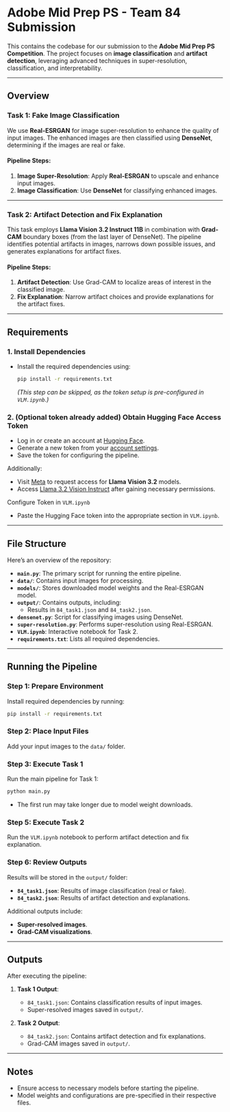 
# Adobe Mid Prep PS - Team 84 Submission

This contains the codebase for our submission to the **Adobe Mid Prep PS Competition**. The project focuses on **image classification** and **artifact detection**, leveraging advanced techniques in super-resolution, classification, and interpretability.

---

## Overview

### **Task 1: Fake Image Classification**
We use **Real-ESRGAN** for image super-resolution to enhance the quality of input images. The enhanced images are then classified using **DenseNet**, determining if the images are real or fake.

#### **Pipeline Steps**:
1. **Image Super-Resolution**: Apply **Real-ESRGAN** to upscale and enhance input images.
2. **Image Classification**: Use **DenseNet** for classifying enhanced images.

---

### **Task 2: Artifact Detection and Fix Explanation**
This task employs **Llama Vision 3.2 Instruct 11B** in combination with **Grad-CAM** boundary boxes (from the last layer of DenseNet). The pipeline identifies potential artifacts in images, narrows down possible issues, and generates explanations for artifact fixes.

#### **Pipeline Steps**:
1. **Artifact Detection**: Use Grad-CAM to localize areas of interest in the classified image.
2. **Fix Explanation**: Narrow artifact choices and provide explanations for the artifact fixes.

---

## Requirements

### **1. Install Dependencies**
- Install the required dependencies using:
  ```bash
  pip install -r requirements.txt
  ```
  *(This step can be skipped, as the token setup is pre-configured in `VLM.ipynb`.)*

### **2. (Optional token already added) Obtain Hugging Face Access Token**
- Log in or create an account at [Hugging Face](https://huggingface.co).
- Generate a new token from your [account settings](https://huggingface.co/settings/tokens).
- Save the token for configuring the pipeline.

Additionally:
- Visit [Meta](https://www.llama.com/llama-downloads/) to request access for **Llama Vision 3.2** models.
- Access [Llama 3.2 Vision Instruct](https://huggingface.co/meta-llama/Llama-3.2-11B-Vision-Instruct) after gaining necessary permissions.

Configure Token in `VLM.ipynb`
- Paste the Hugging Face token into the appropriate section in `VLM.ipynb`.

---

## File Structure

Here’s an overview of the repository:

- **`main.py`**: The primary script for running the entire pipeline.
- **`data/`**: Contains input images for processing.
- **`models/`**: Stores downloaded model weights and the Real-ESRGAN model.
- **`output/`**: Contains outputs, including:
  - Results in `84_task1.json` and `84_task2.json`.
- **`densenet.py`**: Script for classifying images using DenseNet.
- **`super-resolution.py`**: Performs super-resolution using Real-ESRGAN.
- **`VLM.ipynb`**: Interactive notebook for Task 2.
- **`requirements.txt`**: Lists all required dependencies.

---

## Running the Pipeline

### **Step 1: Prepare Environment**
Install required dependencies by running:
```bash
pip install -r requirements.txt
```

### **Step 2: Place Input Files**
Add your input images to the `data/` folder.

### **Step 3: Execute Task 1**
Run the main pipeline for Task 1:
```bash
python main.py
```
- The first run may take longer due to model weight downloads.

### **Step 5: Execute Task 2**
Run the `VLM.ipynb` notebook to perform artifact detection and fix explanation.

### **Step 6: Review Outputs**
Results will be stored in the `output/` folder:
- **`84_task1.json`**: Results of image classification (real or fake).
- **`84_task2.json`**: Results of artifact detection and explanations.

Additional outputs include:
- **Super-resolved images**.
- **Grad-CAM visualizations**.

---

## Outputs

After executing the pipeline:
1. **Task 1 Output**:
   - `84_task1.json`: Contains classification results of input images.
   - Super-resolved images saved in `output/`.
   
2. **Task 2 Output**:
   - `84_task2.json`: Contains artifact detection and fix explanations.
   - Grad-CAM images saved in `output/`.

---

## Notes
- Ensure access to necessary models before starting the pipeline.
- Model weights and configurations are pre-specified in their respective files.
